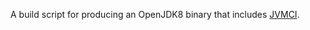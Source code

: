 A build script for producing an OpenJDK8 binary that includes [JVMCI](https://github.com/graalvm/graal-jvmci-8).
